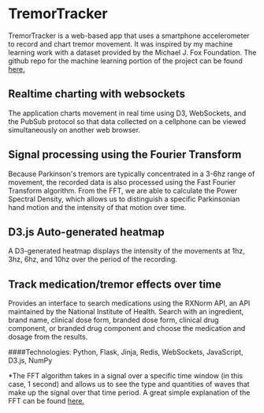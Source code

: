 TremorTracker
=============

TremorTracker is a web-based app that uses a smartphone accelerometer to record and chart tremor movement. It was inspired by my machine learning work with a dataset provided by the Michael J. Fox Foundation. The github repo for the machine learning portion of the project can be found [here.](https://github.com/stellacotton/ParkinsonsSVM)


## Realtime charting with websockets
The application charts movement in real time using D3, WebSockets, and the PubSub protocol so that data collected on a cellphone can be viewed simultaneously on another web browser.


## Signal processing using the Fourier Transform
Because Parkinson's tremors are typically concentrated in a 3-6hz range of movement, the recorded data is also processed using the Fast Fourier Transform algorithm. From the FFT, we are able to calculate the Power Spectral Density, which allows us to distinguish a specific Parkinsonian hand motion and the intensity of that motion over time.


## D3.js Auto-generated heatmap
A D3-generated heatmap displays the intensity of the movements at 1hz, 3hz, 6hz, and 10hz over the period of the recording. 


## Track medication/tremor effects over time
Provides an interface to search medications using the RXNorm API, an API maintained by the National Institute of Health. Search with an ingredient, brand name, clinical dose form, branded dose form, clinical drug component, or branded drug component and choose the medication and dosage from the results.

  

####Technologies: Python, Flask, Jinja, Redis, WebSockets, JavaScript, D3.js, NumPy
  


*The FFT algorithm takes in a signal over a specific time window (in this case, 1 second) and allows us to see the type and quantities of waves that make up the signal over that time period. A great simple explanation of the FFT can be found [here.](http://betterexplained.com/articles/an-interactive-guide-to-the-fourier-transform/)